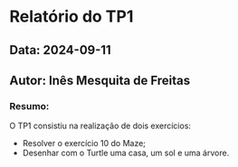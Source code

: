 # Relatório do TP1

## Data: 2024-09-11
## Autor: Inês Mesquita de Freitas

### Resumo:
O TP1 consistiu na realização de dois exercícios:
* Resolver o exercício 10 do Maze;
* Desenhar com o Turtle uma casa, um sol e uma árvore.
